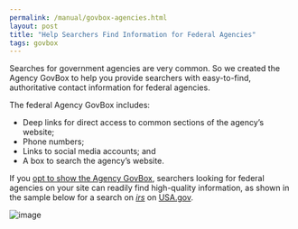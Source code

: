 ```yaml
---
permalink: /manual/govbox-agencies.html
layout: post
title: "Help Searchers Find Information for Federal Agencies"
tags: govbox
---
```

<p>Searches for government agencies are very common. So we created the Agency GovBox to help you provide searchers with easy-to-find, authoritative contact information for federal agencies.</p>
<p>The federal Agency GovBox includes:</p>
<ul><li>Deep links for direct access to common sections of the agency&#8217;s website;</li>
<li>Phone numbers;</li>
<li>Links to social media accounts; and</li>
<li>A box to search the agency&#8217;s website<span>.</span></li>
</ul><p>If you <a href="/manual/results-modules.html">opt to show the Agency GovBox</a>, searchers looking for federal agencies on your site can readily find high-quality information, as shown in the sample below for a search on <a href="http://search.usa.gov/search?affiliate=usagov&amp;query=irs"><em>irs</em></a> on <a href="http://www.usa.gov/">USA.gov</a>.</p>
<p><img class="img-polaroid" class="img-polaroid" alt="image" src="http://f22818b4dfc10241d8a3-f1564c64756a8cfee25b6b19953b1d23.r31.cf2.rackcdn.com/tumblr_m1nwsnh4gv1qid15q.png"/></p>

